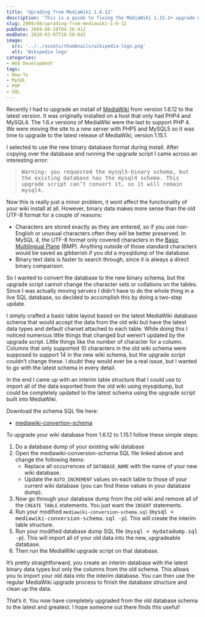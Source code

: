 ```yaml
---
title: 'Uprading from MediaWiki 1.6.12'
description: 'This is a guide to fixing the MediaWiki 1.15.1+ upgrade warning “you requested the mysql5-binary schema, but the existing database has the mysql4 schema”.'
slug: 2009/08/uprading-from-mediawiki-1-6-12
pubDate: 2009-08-28T04:26:41Z
modDate: 2010-03-07T20:58:04Z
image:
  src: '../../assets/thumbnails/wikipedia-logo.png'
  alt: 'Wikipedia logo'
categories:
- Web Development
tags:
- How-To
- MySQL
- PHP
- SQL
---
```


Recently I had to upgrade an install of [MediaWiki](http://www.mediawiki.org/) from version 1.6.12 to the latest version. It was originally installed on a host that only had PHP4 and MySQL4. The 1.6.x versions of MediaWiki were the last to support PHP 4. We were moving the site to a new server with PHP5 and MySQL5 so it was time to upgrade to the latest release of MediaWiki, version 1.15.1.

I selected to use the new binary database format during install. After copying over the database and running the upgrade script I came across an interesting error:

 > <samp>Warning: you requested the mysql5-binary schema, but the existing database has the mysql4 schema. This upgrade script can’t convert it, so it will remain mysql4.</samp>

<!-- more -->

Now this is really just a minor problem, it wont affect the functionality of your wiki install at all. However, binary data makes more sense than the old UTF-8 format for a couple of reasons:

 * Characters are stored exactly as they are entered, so if you use non-English or unusual characters often they will be better preserved.  In MySQL 4, the UTF-8 format only covered characters in the [Basic Multilingual Plane](https://en.wikipedia.org/wiki/Mapping_of_Unicode_character_planes) (BMP). Anything outside of those standard characters would be saved as gibberish if you did a mysqldump of the database.
 * Binary text data is faster to search through, since it is always a direct binary comparison.

So I wanted to convert the database to the new binary schema, but the upgrade script cannot change the character sets or collations on the tables. Since I was actually moving servers I didn’t have to do the whole thing in a live SQL database, so decided to accomplish this by doing a two-step update.

I simply crafted a basic table layout based on the latest MediaWiki database schema that would accept the data from the old wiki but have the latest data types and default charset attached to each table. While doing this I noticed numerous little things that changed but weren’t updated by the upgrade script. Little things like the number of character for a column. Columns that only supported 10 characters in the old wiki schema were supposed to support 14 in the new wiki schema, but the upgrade script couldn’t change these. I doubt they would ever be a real issue, but I wanted to go with the latest schema in every detail.

In the end I came up with an interim table structure that I could use to import all of the data exported from the old wiki using mysqldump, but could be completely updated to the latest schema using the upgrade script built into MediaWiki.

Download the schema SQL file here:

 * [mediawiki-convertion-schema](/misc/mediawiki-convertion-schema.zip)

To upgrade your wiki database from 1.6.12 to 1.15.1 follow these simple steps:

 1. Do a database dump of your existing wiki database
 2. Open the mediawiki-conversion-schema SQL file linked above and change the following items:
     * Replace all occurrences of `DATABASE_NAME` with the name of your new wiki database.
     * Update the `AUTO_INCREMENT` values on each table to those of your current wiki database (you can find these values in your database dump).
 3. Now go through your database dump from the old wiki and remove all of the `CREATE TABLE` statements. You just want the `INSERT` statements.
 4. Run your modified `mediawiki-conversion-schema.sql` (<kbd>mysql < mediawiki-conversion-schema.sql -p</kbd>). This will create the interim table structure.
 5. Run your modified database dump SQL file (<kbd>mysql < mydatadump.sql -p</kbd>). This will import all of your old data into the new, upgradeable database.
 6. Then run the MediaWiki upgrade script on that database.

It’s pretty straightforward, you create an interim database with the latest binary data types but only the columns from the old schema. This allows you to import your old data into the interim database. You can then use the regular MediaWiki upgrade process to finish the database structure and clean up the data.

That’s it. You now have completely upgraded from the old database schema to the latest and greatest. I hope someone out there finds this useful!
